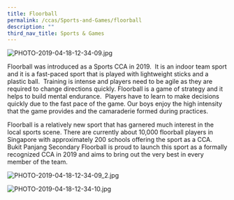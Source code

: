 ```yaml
---
title: Floorball
permalink: /ccas/Sports-and-Games/floorball
description: ""
third_nav_title: Sports & Games
---
```

  
![PHOTO-2019-04-18-12-34-09.jpg](https://www-bpghs-moe-edu-sg-admin.cwp.sg/qql/slot/u148/BPGHS%202019/Holistic%20Education/CCAs/Sports%20&%20Games/Floorball/PHOTO-2019-04-18-12-34-09.jpg)  

Floorball was introduced as a Sports CCA in 2019.  It is an indoor team sport and it is a fast-paced sport that is played with lightweight sticks and a plastic ball.  Training is intense and players need to be agile as they are required to change directions quickly. Floorball is a game of strategy and it helps to build mental endurance.  Players have to learn to make decisions quickly due to the fast pace of the game. Our boys enjoy the high intensity that the game provides and the camaraderie formed during practices.

  

Floorball is a relatively new sport that has garnered much interest in the local sports scene. There are currently about 10,000 floorball players in Singapore with approximately 200 schools offering the sport as a CCA.  Bukit Panjang Secondary Floorball is proud to launch this sport as a formally recognized CCA in 2019 and aims to bring out the very best in every member of the team.

  

![PHOTO-2019-04-18-12-34-09_2.jpg](https://www-bpghs-moe-edu-sg-admin.cwp.sg/qql/slot/u148/BPGHS%202019/Holistic%20Education/CCAs/Sports%20&%20Games/Floorball/PHOTO-2019-04-18-12-34-09_2.jpg)  

![PHOTO-2019-04-18-12-34-10.jpg](https://www-bpghs-moe-edu-sg-admin.cwp.sg/qql/slot/u148/BPGHS%202019/Holistic%20Education/CCAs/Sports%20&%20Games/Floorball/PHOTO-2019-04-18-12-34-10.jpg)
